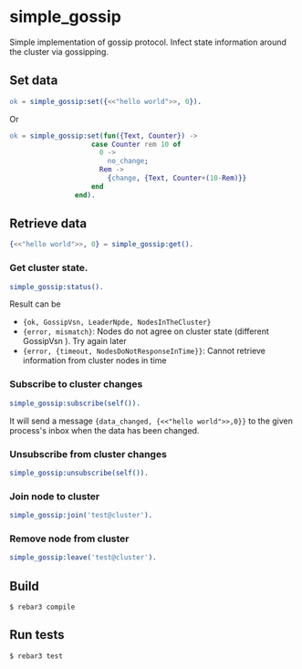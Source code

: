 simple_gossip
=====

Simple implementation of gossip protocol. 
Infect state information around the cluster via gossipping.

## Set data
```erlang
ok = simple_gossip:set({<<"hello world">>, 0}).
```
Or 
```erlang
ok = simple_gossip:set(fun({Text, Counter}) -> 
                    case Counter rem 10 of 
                      0 -> 
                        no_change; 
                      Rem -> 
                        {change, {Text, Counter+(10-Rem)}} 
                    end
                end).
```

## Retrieve data
```erlang
{<<"hello world">>, 0} = simple_gossip:get().
```

### Get cluster state. 
```erlang
simple_gossip:status().
```

Result can be
* `{ok, GossipVsn, LeaderNpde, NodesInTheCluster}`
* `{error, mismatch}`: Nodes do not agree on cluster state (different GossipVsn
). Try again later
* `{error, {timeout, NodesDoNotResponseInTime}}`: Cannot retrieve information from
 cluster nodes in time

### Subscribe to cluster changes
```erlang
simple_gossip:subscribe(self()).
```

It will send a message `{data_changed, {<<"hello world">>,0}}` to the given
 process's inbox when the data has been changed.


### Unsubscribe from cluster changes
```erlang
simple_gossip:unsubscribe(self()).
```

### Join node to cluster
```erlang
simple_gossip:join('test@cluster').
```

### Remove node from cluster
```erlang
simple_gossip:leave('test@cluster').
```


Build
-----

    $ rebar3 compile
    
Run tests
-----

    $ rebar3 test
